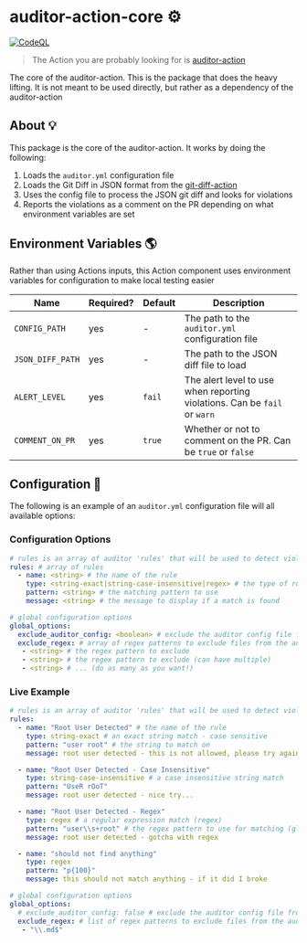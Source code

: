 # auditor-action-core ⚙️

[![CodeQL](https://github.com/GrantBirki/auditor-action-core/actions/workflows/codeql-analysis.yml/badge.svg)](https://github.com/GrantBirki/auditor-action-core/actions/workflows/codeql-analysis.yml)

> The Action you are probably looking for is [auditor-action](https://github.com/GrantBirki/auditor-action)

The core of the auditor-action. This is the package that does the heavy lifting. It is not meant to be used directly, but rather as a dependency of the auditor-action

## About 💡

This package is the core of the auditor-action. It works by doing the following:

1. Loads the `auditor.yml` configuration file
2. Loads the Git Diff in JSON format from the [git-diff-action](https://github.com/GrantBirki/git-diff-action)
3. Uses the config file to process the JSON git diff and looks for violations
4. Reports the violations as a comment on the PR depending on what environment variables are set

## Environment Variables 🌎

Rather than using Actions inputs, this Action component uses environment variables for configuration to make local testing easier

| Name | Required? | Default | Description |
| --- | --- | --- | --- |
| `CONFIG_PATH` | yes | - | The path to the `auditor.yml` configuration file |
| `JSON_DIFF_PATH` | yes | - | The path to the JSON diff file to load |
| `ALERT_LEVEL` | yes | `fail` | The alert level to use when reporting violations. Can be `fail` or `warn` |
| `COMMENT_ON_PR` | yes | `true` | Whether or not to comment on the PR. Can be `true` or `false` |

## Configuration 📝

The following is an example of an `auditor.yml` configuration file will all available options:

### Configuration Options

```yaml
# rules is an array of auditor 'rules' that will be used to detect violations
rules: # array of rules
  - name: <string> # the name of the rule
    type: <string-exact|string-case-insensitive|regex> # the type of rule
    pattern: <string> # the matching pattern to use
    message: <string> # the message to display if a match is found

# global configuration options
global_options:
  exclude_auditor_config: <boolean> # exclude the auditor config file from the audit (this file) - default is true
  exclude_regex: # array of regex patterns to exclude files from the audit globally
   - <string> # the regex pattern to exclude
   - <string> # the regex pattern to exclude (can have multiple)
   - <string> # ... (do as many as you want!)
```

### Live Example

```yaml
# rules is an array of auditor 'rules' that will be used to detect violations
rules:
  - name: "Root User Detected" # the name of the rule
    type: string-exact # an exact string match - case sensitive
    pattern: "user root" # the string to match on
    message: root user detected - this is not allowed, please try again # the message to display if a match is found

  - name: "Root User Detected - Case Insensitive"
    type: string-case-insensitive # a case insensitive string match
    pattern: "UseR rOoT"
    message: root user detected - nice try...

  - name: "Root User Detected - Regex"
    type: regex # a regular expression match (regex)
    pattern: "user\\s+root" # the regex pattern to use for matching (global matchl for the line contents)
    message: root user detected - gotcha with regex

  - name: "should not find anything"
    type: regex
    pattern: "p{100}"
    message: this should not match anything - if it did I broke

# global configuration options
global_options:
  # exclude_auditor_config: false # exclude the auditor config file from the audit (this file) - default is true
  exclude_regex: # list of regex patterns to exclude files from the audit globally
   - "\\.md$"
```
